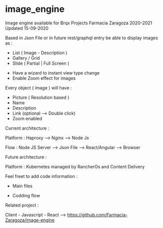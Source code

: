 # image_engine
Image engine available for Brqx Projects
Farmacia Zaragoza 2020-2021
Updated 15-09-2020

Based in Json File or in future rest/graphql entry be able to display images as : 

- List ( Image - Description ) 
- Gallery / Grid
- Slide ( Partial | Full Screen ) 

+ Have a wizard to instant view type change
+ Enable Zoom effect for images

Every object ( image ) will have : 

- Picture ( Resolution based ) 
- Name
- Description
- Link (optional --> Double click)
- Zoom enabled 

Current architecture : 

Platform : Haproxy --> Nginx --> Node Js

Flow     : Node JS Server --> Json File --> React/Angular --> Browser

Future architecture  : 

Platform : Kubernetes managed by RancherOs and Content Delivery


Feel freet to add code information :

+ Main files


+ Codding flow


Related project : 

Client - Javascript - React -->  https://github.com/Farmacia-Zaragoza/image-engine 



